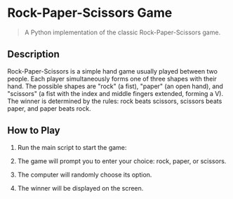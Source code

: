 # Rock-Paper-Scissors Game

> A Python implementation of the classic Rock-Paper-Scissors game.

## Description

Rock-Paper-Scissors is a simple hand game usually played between two people. Each player simultaneously forms one of three shapes with their hand. The possible shapes are "rock" (a fist), "paper" (an open hand), and "scissors" (a fist with the index and middle fingers extended, forming a V). The winner is determined by the rules: rock beats scissors, scissors beats paper, and paper beats rock.

## How to Play

1. Run the main script to start the game:

2. The game will prompt you to enter your choice: rock, paper, or scissors.

3. The computer will randomly choose its option.

4. The winner will be displayed on the screen.
